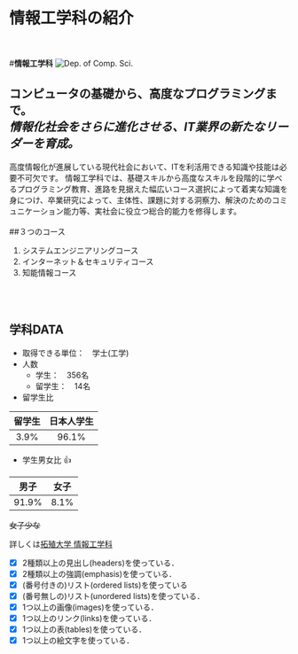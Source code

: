 # 情報工学科の紹介
<!-- Markdown記法を使って学科の紹介ページを作る -->
<br><br>
#**情報工学科**
![Dep. of Comp. Sci.](https://feng.takushoku-u.ac.jp/albums/abm00004330.jpg "情報工学科")
## コンピュータの基礎から、高度なプログラミングまで。<br>*情報化社会をさらに進化させる、IT業界の新たなリーダーを育成。*
高度情報化が進展している現代社会において、ITを利活用できる知識や技能は必要不可欠です。
情報工学科では、基礎スキルから高度なスキルを段階的に学べるプログラミング教育、進路を見据えた幅広いコース選択によって着実な知識を身につけ、卒業研究によって、主体性、課題に対する洞察力、解決のためのコミュニケーション能力等、実社会に役立つ総合的能力を修得します。
<br><br>
##３つのコース
1. システムエンジニアリングコース
2. インターネット＆セキュリティコース
3. 知能情報コース

<br><br>
## 学科DATA
- 取得できる単位：　学士(工学)
- 人数
  - 学生：　356名
  - 留学生：　14名
- 留学生比

| 留学生 | 日本人学生 |
|:---:|:---:|
|3.9%|96.1%|
- 学生男女比 :+1:

| 男子 | 女子 |
|:---:|:---:|
|91.9%|8.1%|
~~女子少な~~

詳しくは[拓殖大学 情報工学科](https://feng.takushoku-u.ac.jp/course/cs/introduction.html "Takushoku University")

<!-- この部分より上に記述を追加して下のチェックボックスで確認する -->


- [x] 2種類以上の見出し(headers)を使っている．
- [x] 2種類以上の強調(emphasis)を使っている．
- [x] (番号付きの)リスト(ordered lists)を使っている
- [x] (番号無しの)リスト(unordered lists)を使っている．
- [x] 1つ以上の画像(images)を使っている．
- [x] 1つ以上のリンク(links)を使っている．
- [x] 1つ以上の表(tables)を使っている．
- [x] 1つ以上の絵文字を使っている．
